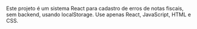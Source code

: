 <!-- Use this file to provide workspace-specific custom instructions to Copilot. For more details, visit https://code.visualstudio.com/docs/copilot/copilot-customization#_use-a-githubcopilotinstructionsmd-file -->

Este projeto é um sistema React para cadastro de erros de notas fiscais, sem backend, usando localStorage. Use apenas React, JavaScript, HTML e CSS.
